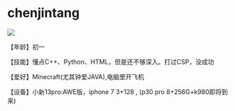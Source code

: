 # chenjintang

![](https://cdn.luogu.com.cn/upload/image_hosting/hctzm6nv.png)

【年龄】初一

【技能】懂点C++、Python、HTML，但是还不够深入。打过CSP，没成功

【爱好】Minecraft(尤其钟爱JAVA),电脑里开飞机

【设备】小新13pro:AWE版，iphone 7 3+128 , (p30 pro 8+256G+k980即将到来)